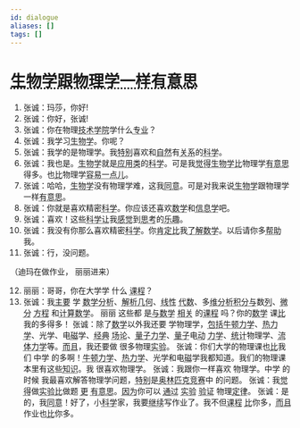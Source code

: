```yaml
---
id: dialogue
aliases: []
tags: []
---
```


# <abbr title='A 跟 B 一样 criteria - gēn ... yīyàng - the same'><abbr title="shēngwùxué - биология">生物学</abbr>跟物理学一样<abbr title="yǒuyìsi - интересный">有意思</abbr></abbr>

1. <span class="speaker">张诚</span>：玛莎，你好!
2. <span class="speaker">张诚</span>：你好，张诚!
3. <span class="speaker">张诚</span>：你在物理<abbr class="new-word" title="jìshù - техника">技术</abbr><abbr title="xuéyuàn - академия; колледж; институт">学院</abbr>学什么<abbr class="new-word" title="zhuānyè - специальность">专业</abbr>？
4. <span class="speaker">张诚</span>：我学习<abbr class="new-word" title="shēngwùxué - биология">生物学</abbr>。你呢？
5. <span class="speaker">张诚</span>：我学的是物理学。我<abbr class="new-word" title="tèbié - особенно, специфический">特别</abbr>喜欢和<abbr class="new-word" title="zìrán - природа">自然</abbr>有<abbr class="new-word" title="guānxi - отношение/я">关系</abbr>的<abbr class="new-word" title="kēxué - наука">科学</abbr>。
6. <span class="speaker">张诚</span>：我也是。<abbr class="new-word" title="shēngwùxué - биология">生物学</abbr>就是<abbr class="new-word" title="yìngyòng - прикладной, практический">应用</abbr><abbr class="new-word" title="lèi - род, вид, тип, сорт">类</abbr>的<abbr class="new-word" title="kēxué - наука">科学</abbr>。可是我<abbr class="new-word" title="juéde - чувствовать, ощущать, кажется">觉得</abbr><abbr class="new-word" title="shēngwùxué - биология">生物学</abbr><abbr class="new-word" title="bǐ - по сравнению (предл.)/сравнивать">比</abbr>物理学<abbr class="new-word" title="yǒuyìsi - интересный">有意思</abbr>得多。也<abbr class="new-word" title="bǐ - по сравнению (предл.)/сравнивать">比</abbr>物理学<abbr class="new-word" title="róngyì - простой">容易</abbr><abbr class="new-word" title="yīdiǎnr - немного/ненамного">一点儿</abbr>。
7. <span class="speaker">张诚</span>：哈哈，<abbr class="new-word" title="shēngwùxué - биология">生物学</abbr>没有物理学难，这我<abbr class="new-word" title="tóngyì - соглашаться, быть согласным">同意</abbr>。可是对我来说<abbr class="new-word" title="shēngwùxué - биология">生物学</abbr>跟物理学一样<abbr class="new-word" title="yǒuyìsi - интересный">有意思</abbr>。
8. <span class="speaker">张诚</span>：你就是喜欢精密<abbr class="new-word" title="kēxué - наука">科学</abbr>。你应该还喜欢<abbr class="new-word" title="shùxué - математика">数学</abbr>和<abbr class="new-word" title="xìnxīxué - информатика">信息学</abbr>吧。
9. <span class="speaker">张诚</span>：喜欢！这些<abbr class="new-word" title="kēxué - наука">科学</abbr><abbr class="new-word" title="ràng - заставлять/велеть/разрешать">让</abbr>我<abbr class="new-word" title="gǎnjué - чувствовать/чувство">感觉</abbr>到<abbr class="new-word" title="sīkǎo - мышление">思考</abbr>的<abbr class="new-word" title="lèqù - удовольствие, радость">乐趣</abbr>。
10. <span class="speaker">张诚</span>：我没有你那么喜欢精密<abbr class="new-word" title="kēxué - наука">科学</abbr>。你<abbr class="new-word" title="kěndìng - совершенно точно">肯定</abbr><abbr class="new-word" title="bǐ - по сравнению (предл.)/сравнивать">比</abbr>我<abbr class="new-word" title="liǎojiě - понимать, разбираться">了解</abbr><abbr class="new-word" title="shùxué - математика">数学</abbr>。以后请你多<abbr class="new-word" title="bāngzhù - помогать">帮助</abbr>我。
11. <span class="speaker">张诚</span>：行，没问题。

（迪玛在做作业， 丽丽进来）

12. <span class="speaker">丽丽</span>：哥哥，你在大学学 什么 <abbr class="new-word" title="kèchéng - урок/предмет">课程</abbr>？
13. <span class="speaker">张诚</span>：我<abbr class="new-word" title="zhǔyào - основной, в основном">主要</abbr> 学 <abbr class="new-word" title="shùxué - математика">数学</abbr><abbr class="new-word" title="fēnxī - анализ, расщеплять, дифференцировать">分析</abbr>、<abbr class="new-word" title="jiěxī - анализ, аналитический, распад, разложение">解析</abbr><abbr class="new-word" title="jǐhé - геометрия">几何</abbr>、<abbr class="new-word" title="xiàn - линия, нитка, провод">线</abbr><abbr class="new-word" title="xìng - характер; суффикс сущ-ных/прилаг., обозначающих свойство">性</abbr> <abbr class="new-word" title="dàishù - алгебра">代数</abbr>、多<abbr class="new-word" title="wéi - измерение (...-мерный)">维</abbr><abbr class="new-word" title="fēnxī - анализ, расщеплять, дифференцировать">分析</abbr><abbr class="new-word" title="jīfēn - интеграл">积分</abbr><abbr class="new-word" title="yǔ - и (союз), с,к (предл)">与</abbr>数<abbr class="new-word" title="liè - ряд">列</abbr>、<abbr class="new-word" title="wēifēn - дифференциал">微分</abbr> <abbr class="new-word" title="fāngchéng - уравнение (мат.)">方程</abbr> 和<abbr class="new-word" title="jìsuàn - рассчитывать">计算</abbr><abbr class="new-word" title="shùxué - математика">数学</abbr>。
    丽丽 这些都 是<abbr class="new-word" title="yǔ - и (союз), с,к (предл)">与</abbr><abbr class="new-word" title="shùxué - математика">数学</abbr> <abbr class="new-word" title="xiāngguān - быть связанным, касающийся">相关</abbr> 的<abbr class="new-word" title="kèchéng - урок/предмет">课程</abbr> 吗？你的<abbr class="new-word" title="shùxué - математика">数学</abbr> 课<abbr class="new-word" title="bǐ - по сравнению (предл.)/сравнивать">比</abbr>我的多得多！
    <span class="speaker">张诚</span>：除了<abbr class="new-word" title="shùxué - математика">数学</abbr>以外我还要 学物理学，<abbr class="new-word" title="bāokuò - содержать, включать в себя">包括</abbr><abbr class="new-word" title="niúdùn - Ньютон">牛顿</abbr><abbr class="new-word" title="lìxué - механика">力学</abbr>、<abbr class="new-word" title="rè - горячий, теплота (физ.)">热</abbr><abbr class="new-word" title="lìxué - механика">力学</abbr>、光学、电<abbr class="new-word" title="cí - магнит">磁</abbr>学、<abbr class="new-word" title="jīngdiǎn - классический, канонический">经典</abbr> <abbr class="new-word" title="cháng - площадь, поле, место">场</abbr><abbr class="new-word" title="(理论) - lùn теория">论</abbr>、<abbr class="new-word" title="liàngzǐ - квант">量子</abbr><abbr class="new-word" title="lìxué - механика">力学</abbr>、<abbr class="new-word" title="liàngzǐ - квант">量子</abbr>电<abbr class="new-word" title="dòng - двигаться, действовать">动</abbr> <abbr class="new-word" title="lìxué - механика">力学</abbr>、<abbr class="new-word" title="tǒngjì - статистика">统计</abbr>物理学、<abbr class="new-word" title="liú - течь, литься">流</abbr><abbr class="new-word" title="tǐ - тело, организма">体</abbr><abbr class="new-word" title="lìxué - механика">力学</abbr>等。<abbr class="new-word" title="érqiě - еще, к тому же, притом">而且</abbr>，我还要做 很多物理<abbr class="new-word" title="shíyàn - опыт, эксперимент, эмпирический">实验</abbr>。
    <span class="speaker">张诚</span>：你们大学的物理课也<abbr class="new-word" title="bǐ - по сравнению (предл.)/сравнивать">比</abbr>我们 中学 的多啊！<abbr class="new-word" title="niúdùn - Ньютон">牛顿</abbr><abbr class="new-word" title="lìxué - механика">力学</abbr>、<abbr class="new-word" title="rè - горячий, теплота (физ.)">热</abbr><abbr class="new-word" title="lìxué - механика">力学</abbr>、光学和电<abbr class="new-word" title="cí - магнит">磁</abbr>学我都知道。我们的物理课本里有这些<abbr class="new-word" title="zhīshi - знание, познание">知识</abbr>。我 很喜欢物理学。
    <span class="speaker">张诚</span>：我跟你一样喜欢 物理学。中学 的时候 我最喜欢解答物理学问题，<abbr class="new-word" title="tèbié - особенно, специфический">特别</abbr>是<abbr class="new-word" title="àolínpǐkè - олимпиада">奥林匹克</abbr><abbr class="new-word" title="jìngsài - соревнование">竞赛</abbr>中 的问题。
    <span class="speaker">张诚</span>：我<abbr class="new-word" title="juéde - чувствовать, ощущать, кажется">觉得</abbr>做<abbr class="new-word" title="shíyàn - опыт, эксперимент, эмпирический">实验</abbr><abbr class="new-word" title="bǐ - по сравнению (предл.)/сравнивать">比</abbr>做题 <abbr class="new-word" title="gèng - еще более, сверх того">更</abbr> <abbr class="new-word" title="yǒuyìsi - интересный">有意思</abbr>。<abbr class="new-word" title="yīnwèi - потому что">因为</abbr>你可以 <abbr class="new-word" title="tōngguò - проходить; посредством; через, сквозь; благодаря (чему-л.), за счет (чего-л.)">通过</abbr> <abbr class="new-word" title="shíyàn - опыт, эксперимент, эмпирический">实验</abbr> <abbr class="new-word" title="yànzhèng - освидетельствовать, проверить подлинность; доказательство">验证</abbr> 物理<abbr class="new-word" title="dìnglǜ - закон, правило (физ., хим.)">定律</abbr>。
    <span class="speaker">张诚</span>：是的，我<abbr class="new-word" title="tóngyì - соглашаться, быть согласным">同意</abbr>！好了，小<abbr class="new-word" title="kēxué - наука">科学</abbr>家，我要<abbr class="new-word" title="jìxù - продолжать, продолжаться">继续</abbr>写作业了。我不但<abbr class="new-word" title="kèchéng - урок/предмет">课程</abbr> <abbr class="new-word" title="bǐ - по сравнению (предл.)/сравнивать">比</abbr>你多，<abbr class="new-word" title="érqiě - еще, к тому же, притом">而且</abbr>作业也<abbr class="new-word" title="bǐ - по сравнению (предл.)/сравнивать">比</abbr>你多。
